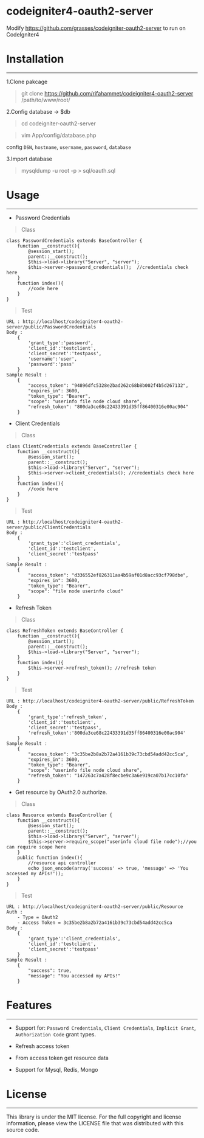 # codeigniter4-oauth2-server
Modify https://github.com/grasses/codeigniter-oauth2-server to run on CodeIgniter4

# Installation

----------------

1.Clone pakcage

> git clone https://github.com/rifahammet/codeigniter4-oauth2-server /path/to/www/root/

2.Config database -> $db

> cd codeigniter-oauth2-server

> vim App/config/database.php

config `DSN`, `hostname`, `username`, `password`, `database`

3.Import database

> mysqldump -u root -p > sql/oauth.sql


# Usage

----------------

* Password Credentials

> Class

```
class PasswordCredentials extends BaseController {
    function __construct(){
        @session_start();
        parent::__construct();
        $this->load->library("Server", "server");
        $this->server->password_credentials();	//credentials check here
    }
    function index(){
        //code here
    }
}
```

> Test

```
URL : http://localhost/codeigniter4-oauth2-server/public/PasswordCredentials
Body :
    {
        'grant_type':'password',
        'client_id':'testclient',
        'client_secret':'testpass',
        'username':'user',
        'password':'pass'
    }
Sample Result :                  
    {
        "access_token": "94896dfc5328e2bad262c68b8b002f4b5d267132",
        "expires_in": 3600,
        "token_type": "Bearer",
        "scope": "userinfo file node cloud share",
        "refresh_token": "800da3ce68c22433391d35ff86400316e00ac904"
    }
```

* Client Credentials

> Class

```
class ClientCredentials extends BaseController {
    function __construct(){
        @session_start();
        parent::__construct();
        $this->load->library("Server", "server");
        $this->server->client_credentials(); //credentials check here
    }    
    function index(){
    	//code here
    }
}
```

> Test

```
URL : http://localhost/codeigniter4-oauth2-server/public/ClientCredentials
Body :
    {
        'grant_type':'client_credentials',
        'client_id':'testclient',
        'client_secret':'testpass'
    }
Sample Result :
    {
        "access_token": "d336552ef826311aa4b59af01d8acc93cf798dbe",
        "expires_in": 3600,
        "token_type": "Bearer",
        "scope": "file node userinfo cloud"
    }
```

* Refresh Token

> Class

```    
class RefreshToken extends BaseController {
    function __construct(){
        @session_start();
        parent::__construct();
        $this->load->library("Server", "server");
    }    
    function index(){
        $this->server->refresh_token(); //refresh token
    }
}
```

> Test

```
URL : http://localhost/codeigniter4-oauth2-server/public/RefreshToken
Body :
    {
        'grant_type':'refresh_token',
        'client_id':'testclient',
        'client_secret':'testpass',
        'refresh_token':'800da3ce68c22433391d35ff86400316e00ac904'
    }
Sample Result :
    {
        "access_token": "3c35be2b8a2b72a4161b39c73cbd54add42cc5ca",
        "expires_in": 3600,
        "token_type": "Bearer",
        "scope": "userinfo file node cloud share",
        "refresh_token": "147263c7a428f8ecbe9c3a6e919ca07b17cc10fa"
    }
```

* Get resource by OAuth2.0 authorize.

> Class

```  
class Resource extends BaseController {
    function __construct(){
        @session_start();
        parent::__construct();
        $this->load->library("Server", "server");
    	$this->server->require_scope("userinfo cloud file node");//you can require scope here 
    }
    public function index(){
        //resource api controller
        echo json_encode(array('success' => true, 'message' => 'You accessed my APIs!'));
    }
}
```

> Test

```
URL : http://localhost/codeigniter4-oauth2-server/public/Resource
Auth :
    - Type = OAuth2
    - Access Token = 3c35be2b8a2b72a4161b39c73cbd54add42cc5ca
Body :
    {
        'grant_type':'client_credentials',
        'client_id':'testclient',
        'client_secret':'testpass'
    }
Sample Result :
    {
        "success": true,
        "message": "You accessed my APIs!"
    }
```

# Features

----------------

* Support for: `Password Credentials`, `Client Credentials`, `Implicit Grant`, `Authorization Code` grant types.

* Refresh access token

* From access token get resource data

* Support for Mysql, Redis, Mongo


# License

----------------

This library is under the MIT license. For the full copyright and license information, please view the LICENSE file that was distributed with this source code.
